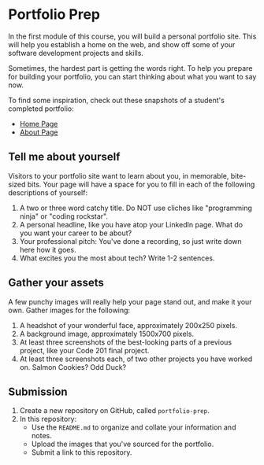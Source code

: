 # Portfolio Prep

In the first module of this course, you will build a personal portfolio site. This will help you establish a home on the web, and show off some of your software development projects and skills.

Sometimes, the hardest part is getting the words right. To help you prepare for building your portfolio, you can start thinking about what you want to say now.

To find some inspiration, check out these snapshots of a student's completed portfolio:

  - [Home Page](./assets/portfolio-example.png)
  - [About Page](./assets/portfolio-example-about.png)

## Tell me about yourself

Visitors to your portfolio site want to learn about you, in memorable, bite-sized bits. Your page will have a space for you to fill in each of the following descriptions of yourself:

1. A two or three word catchy title. Do NOT use cliches like "programming ninja" or "coding rockstar".
1. A personal headline, like you have atop your LinkedIn page. What do you want your career to be about?
1. Your professional pitch: You've done a recording, so just write down here how it goes.
1. What excites you the most about tech? Write 1-2 sentences.

## Gather your assets

A few punchy images will really help your page stand out, and make it your own. Gather images for the following:

1. A headshot of your wonderful face, approximately 200x250 pixels.
1. A background image, approximately 1500x700 pixels.
1. At least three screenshots of the best-looking parts of a previous project, like your Code 201 final project.
1. At least three screenshots each, of two other projects you have worked on. Salmon Cookies? Odd Duck?

## Submission

1. Create a new repository on GitHub, called `portfolio-prep`.
1. In this repository:
   - Use the `README.md` to organize and collate your information and notes.
   - Upload the images that you've sourced for the portfolio.
   - Submit a link to this repository.
